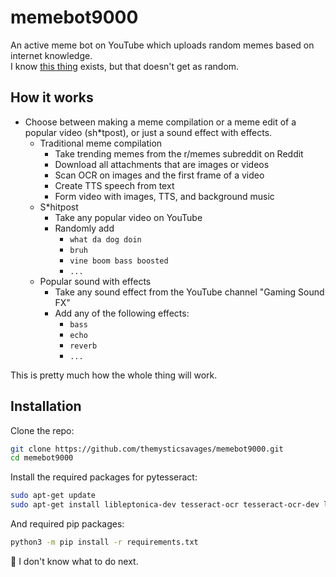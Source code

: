 # memebot9000
An active meme bot on YouTube which uploads random memes based on internet knowledge. <br>
I know [this thing](https://github.com/sakkshm/MemeBot) exists, but that doesn't get as random.

## How it works
- Choose between making a meme compilation or a meme edit of a popular video (sh*tpost), or just a sound effect with effects.
  - Traditional meme compilation
    - Take trending memes from the r/memes subreddit on Reddit
    - Download all attachments that are images or videos
    - Scan OCR on images and the first frame of a video
    - Create TTS speech from text
    - Form video with images, TTS, and background music
  - S*hitpost
    - Take any popular video on YouTube
    - Randomly add
      - `what da dog doin`
      - `bruh`
      - `vine boom bass boosted`
      - `...` 
  - Popular sound with effects
    - Take any sound effect from the YouTube channel "Gaming Sound FX"
    - Add any of the following effects:
      - `bass`
      - `echo`
      - `reverb`
      - `...`  

This is pretty much how the whole thing will work.

## Installation
Clone the repo:
```bash
git clone https://github.com/themysticsavages/memebot9000.git
cd memebot9000
```
Install the required packages for pytesseract:
```bash
sudo apt-get update
sudo apt-get install libleptonica-dev tesseract-ocr tesseract-ocr-dev libtesseract-dev
```
And required pip packages:
```bash
python3 -m pip install -r requirements.txt
```
🤷 I don't know what to do next.
